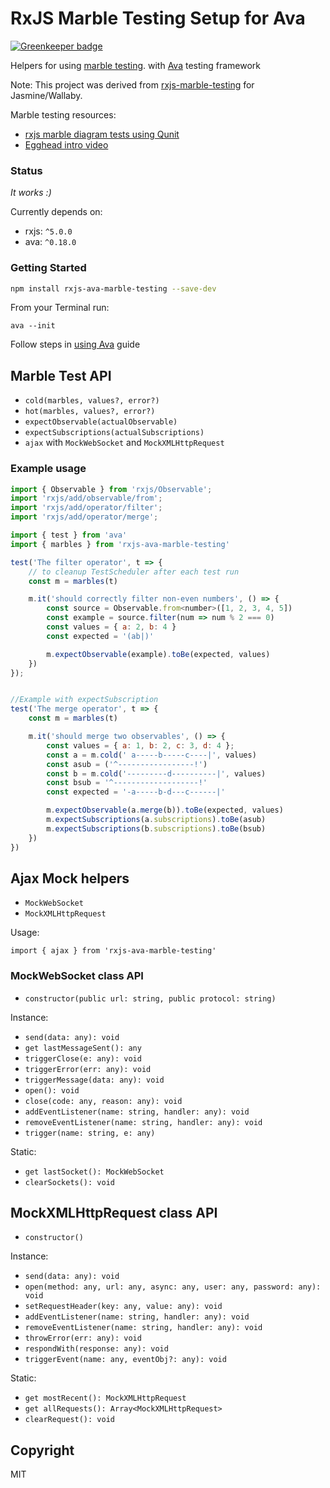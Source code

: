 # RxJS Marble Testing Setup for Ava

[![Greenkeeper badge](https://badges.greenkeeper.io/kristianmandrup/rxjs-ava-marble-testing.svg)](https://greenkeeper.io/)

Helpers for using [marble testing](https://github.com/ReactiveX/rxjs/blob/master/doc/writing-marble-tests.md). with [Ava](https://github.com/avajs/ava) testing framework

Note: This project was derived from [rxjs-marble-testing](https://github.com/btroncone/rxjs-marble-testing) for Jasmine/Wallaby.

Marble testing resources:
- [rxjs marble diagram tests using Qunit](https://www.ericponto.com/blog/2017/01/08/rxjs-marble-diagram-tests-with-qunit/)
- [Egghead intro video](https://egghead.io/lessons/rxjs-introduction-to-rxjs-marble-testing)

### Status
*It works :)*

Currently depends on:
- rxjs: `^5.0.0`
- ava: `^0.18.0`

### Getting Started

```bash
npm install rxjs-ava-marble-testing --save-dev
```

From your Terminal run:

`ava --init`

Follow steps in [using Ava](https://github.com/avajs/ava#usage) guide

## Marble Test API
- `cold(marbles, values?, error?)`
- `hot(marbles, values?, error?)`
- `expectObservable(actualObservable)`
- `expectSubscriptions(actualSubscriptions)`
- `ajax` with `MockWebSocket` and `MockXMLHttpRequest`

### Example usage

```js
import { Observable } from 'rxjs/Observable';
import 'rxjs/add/observable/from';
import 'rxjs/add/operator/filter';
import 'rxjs/add/operator/merge';

import { test } from 'ava'
import { marbles } from 'rxjs-ava-marble-testing'

test('The filter operator', t => {
    // to cleanup TestScheduler after each test run
    const m = marbles(t)

    m.it('should correctly filter non-even numbers', () => {
        const source = Observable.from<number>([1, 2, 3, 4, 5])
        const example = source.filter(num => num % 2 === 0)
        const values = { a: 2, b: 4 }
        const expected = '(ab|)'

        m.expectObservable(example).toBe(expected, values)
    })
});


//Example with expectSubscription
test('The merge operator', t => {
    const m = marbles(t)

    m.it('should merge two observables', () => {
        const values = { a: 1, b: 2, c: 3, d: 4 };
        const a = m.cold(' a-----b-----c----|', values)
        const asub = ('^-----------------!')
        const b = m.cold('---------d----------|', values)
        const bsub = '^-------------------!'
        const expected = '-a-----b-d---c------|'

        m.expectObservable(a.merge(b)).toBe(expected, values)
        m.expectSubscriptions(a.subscriptions).toBe(asub)
        m.expectSubscriptions(b.subscriptions).toBe(bsub)
    })
})
```

## Ajax Mock helpers
- `MockWebSocket`
- `MockXMLHttpRequest`

Usage:

`import { ajax } from 'rxjs-ava-marble-testing'`

### MockWebSocket class API
- `constructor(public url: string, public protocol: string)`

Instance:
- `send(data: any): void`
- `get lastMessageSent(): any`
- `triggerClose(e: any): void`
- `triggerError(err: any): void`
- `triggerMessage(data: any): void`
- `open(): void`
- `close(code: any, reason: any): void`
- `addEventListener(name: string, handler: any): void`
- `removeEventListener(name: string, handler: any): void`
- `trigger(name: string, e: any)`

Static:
- `get lastSocket(): MockWebSocket`
- `clearSockets(): void`


##  MockXMLHttpRequest class API
- `constructor()`

Instance:
- `send(data: any): void`
- `open(method: any, url: any, async: any, user: any, password: any): void`
- `setRequestHeader(key: any, value: any): void`
- `addEventListener(name: string, handler: any): void`
- `removeEventListener(name: string, handler: any): void`
- `throwError(err: any): void`
- `respondWith(response: any): void`
- `triggerEvent(name: any, eventObj?: any): void`

Static:
- `get mostRecent(): MockXMLHttpRequest`
- `get allRequests(): Array<MockXMLHttpRequest>`
- `clearRequest(): void`

## Copyright

MIT